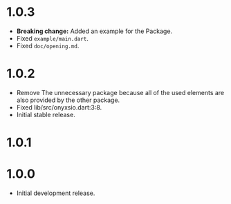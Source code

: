 # 1.0.3

- **Breaking change:** Added an example for the Package.
- Fixed `example/main.dart`.
- Fixed `doc/opening.md`.

# 1.0.2

<!-- - **Breaking change:** Removed deprecated `sayHello()` method. -->

- Remove The unnecessary package because all of the used elements are also provided by the other package.
- Fixed lib/src/onyxsio.dart:3:8.
- Initial stable release.

<!-- ## Upgrading from 0.1.x -->

<!-- Change all calls to `sayHello()` to instead be to `sayHi()`. -->

# 1.0.1

<!-- - Deprecated the `sayHello()` method; use `sayHi()` instead. -->

# 1.0.0

- Initial development release.
